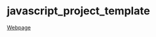 # javascript_project_template
[Webpage](https://annserdechna.github.io/javascript_project_template/)
